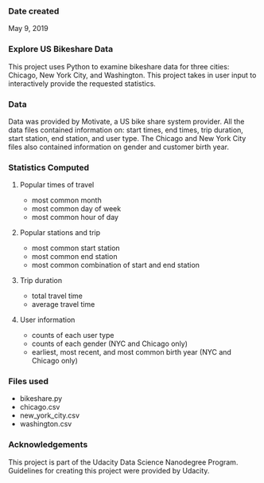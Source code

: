 ### Date created
May 9, 2019

### Explore US Bikeshare Data
This project uses Python to examine bikeshare data for three cities: Chicago, New York City, and Washington. This project takes in user input to interactively provide the requested statistics. 

### Data
Data was provided by Motivate, a US bike share system provider.
All the data files contained information on: start times, end times, trip duration, start station, end station, and user type. The Chicago and New York City files also contained information on gender and customer birth year.

### Statistics Computed
1. Popular times of travel
    * most common month
    * most common day of week
    * most common hour of day

2. Popular stations and trip
    * most common start station
    * most common end station
    * most common combination of start and end station
    
3. Trip duration 
    * total travel time
    * average travel time
    
4. User information
    * counts of each user type
    * counts of each gender (NYC and Chicago only)
    * earliest, most recent, and most common birth year (NYC and Chicago only)


### Files used
* bikeshare.py
* chicago.csv
* new_york_city.csv
* washington.csv


### Acknowledgements
This project is part of the Udacity Data Science Nanodegree Program. Guidelines for creating this project were provided by Udacity.
